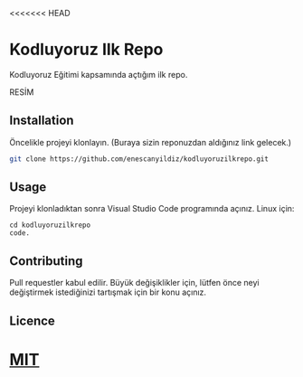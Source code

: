 <<<<<<< HEAD
# Kodluyoruz Ilk Repo
Kodluyoruz Eğitimi kapsamında açtığım ilk repo.


RESİM

## Installation
Öncelikle projeyi klonlayın. (Buraya sizin reponuzdan aldığınız link gelecek.)

```Bash
git clone https://github.com/enescanyildiz/kodluyoruzilkrepo.git
```
## Usage
Projeyi klonladıktan sonra Visual Studio Code programında açınız.
Linux için:

```linux
cd kodluyoruzilkrepo
code.
```
## Contributing
Pull requestler kabul edilir. Büyük değişiklikler için, lütfen önce neyi değiştirmek istediğinizi tartışmak için bir konu açınız.

## Licence
[MIT](https://github.com/enescanyildiz/kodluyoruzilkrepo/blob/main/LICENSE)
=======
